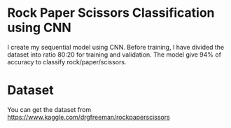 # Rock Paper Scissors Classification using CNN
I create my sequential model using CNN.
Before training, I have divided the dataset into ratio 80:20 for training and validation. 
The model give 94% of accuracy to classify rock/paper/scissors.

# Dataset
You can get the dataset from https://www.kaggle.com/drgfreeman/rockpaperscissors
